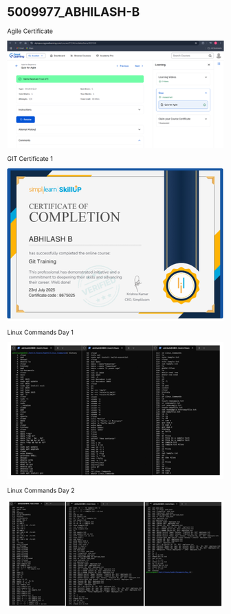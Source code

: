 # 5009977_ABHILASH-B

Agile Certificate

![Agile Certificate](SDLC/Agile_Certificate.png)

GIT Certificate 1

![Git Certificate](GIT/Git_Certificate.jpg)

Linux Commands Day 1

![Linux Commands Day 1](LINUX/Linux_commands.jpg)

Linux Commands Day 2

![Linux Commands Day 2](LINUX/Linux_Commands_Day2.jpg)